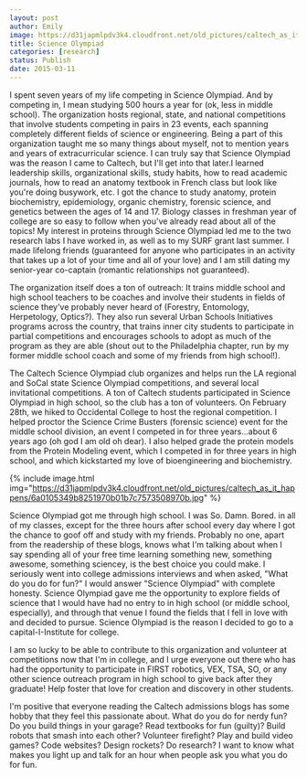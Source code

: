 ```yaml
---
layout: post
author: Emily
image: https://d31japmlpdv3k4.cloudfront.net/old_pictures/caltech_as_it_happens/6a0105349b8251970b01b8d0e079cf970c.jpg
title: Science Olympiad 
categories: [research]
status: Publish
date: 2015-03-11
---
```



I spent seven years of my life competing in Science Olympiad. And by competing in, I mean studying 500 hours a year for (ok, less in middle school). The organization hosts regional, state, and national competitions that involve students competing in pairs in 23 events, each spanning completely different fields of science or engineering. Being a part of this organization taught me so many things about myself, not to mention years and years of extracurricular science. I can truly say that Science Olympiad was the reason I came to Caltech, but I'll get into that later.I learned leadership skills, organizational skills, study habits, how to read academic journals, how to read an anatomy textbook in French class but look like you're doing busywork, etc. I got the chance to study anatomy, protein biochemistry, epidemiology, organic chemistry, forensic science, and genetics between the ages of 14 and 17. Biology classes in freshman year of college are so easy to follow when you've already read about all of the topics! My interest in proteins through Science Olympiad led me to the two research labs I have worked in, as well as to my SURF grant last summer. I made lifelong friends (guaranteed for anyone who participates in an activity that takes up a lot of your time and all of your love) and I am still dating my senior-year co-captain (romantic relationships not guaranteed).

The organization itself does a ton of outreach: It trains middle school and high school teachers to be coaches and involve their students in fields of science they've probably never heard of (Forestry, Entomology, Herpetology, Optics?). They also run several Urban Schools Initiatives programs across the country, that trains inner city students to participate in partial competitions and encourages schools to adopt as much of the program as they are able (shout out to the Philadelphia chapter, run by my former middle school coach and some of my friends from high school!).

The Caltech Science Olympiad club organizes and helps run the LA regional and SoCal state Science Olympiad competitions, and several local invitational competitions. A ton of Caltech students participated in Science Olympiad in high school, so the club has a ton of volunteers. On February 28th, we hiked to Occidental College to host the regional competition. I helped proctor the Science Crime Busters (forensic science) event for the middle school division, an event I competed in for three years...about 6 years ago (oh god I am old oh dear). I also helped grade the protein models from the Protein Modeling event, which I competed in for three years in high school, and which kickstarted my love of bioengineering and biochemistry.


{% include image.html img="https://d31japmlpdv3k4.cloudfront.net/old_pictures/caltech_as_it_happens/6a0105349b8251970b01b7c7573508970b.jpg" %}

Science Olympiad got me through high school. I was So. Damn. Bored. in all of my classes, except for the three hours after school every day where I got the chance to goof off and study with my friends. Probably no one, apart from the readership of these blogs, knows what I'm talking about when I say spending all of your free time learning something new, something awesome, something sciencey, is the best choice you could make. I seriously went into college admissions interviews and when asked, "What do you do for fun?" I would answer "Science Olympiad" with complete honesty. Science Olympiad gave me the opportunity to explore fields of science that I would have had no entry to in high school (or middle school, especially), and through that venue I found the fields that I fell in love with and decided to pursue. Science Olympiad is the reason I decided to go to a capital-I-Institute for college.

I am so lucky to be able to contribute to this organization and volunteer at competitions now that I'm in college, and I urge everyone out there who has had the opportunity to participate in FIRST robotics, VEX, TSA, SO, or any other science outreach program in high school to give back after they graduate! Help foster that love for creation and discovery in other students.

I'm positive that everyone reading the Caltech admissions blogs has some hobby that they feel this passionate about. What do you do for nerdy fun? Do you build things in your garage? Read textbooks for fun (guilty)? Build robots that smash into each other? Volunteer firefight? Play and build video games? Code websites? Design rockets? Do research? I want to know what makes you light up and talk for an hour when people ask you what you do for fun.

